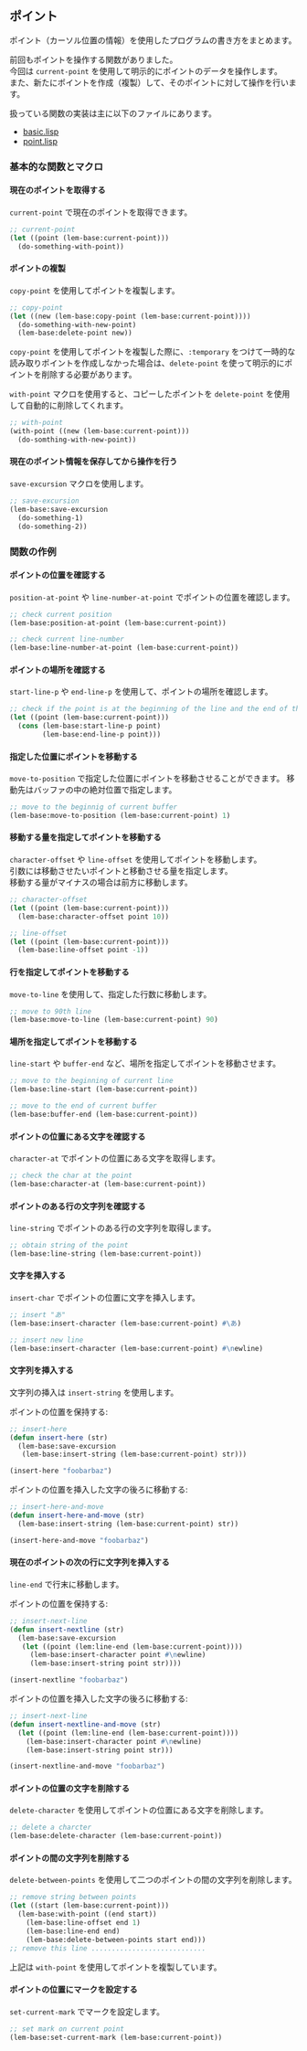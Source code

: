 <!-- (lem-lisp-mode:lisp-mode)
-->

## ポイント

ポイント（カーソル位置の情報）を使用したプログラムの書き方をまとめます。  

前回もポイントを操作する関数がありました。  
今回は `current-point` を使用して明示的にポイントのデータを操作します。  
また、新たにポイントを作成（複製）して、そのポイントに対して操作を行います。

扱っている関数の実装は主に以下のファイルにあります。

- [basic.lisp](https://github.com/cxxxr/lem/blob/master/lib/base/basic.lisp)
- [point.lisp](https://github.com/cxxxr/lem/blob/master/lib/base/point.lisp)

### 基本的な関数とマクロ

#### 現在のポイントを取得する

`current-point` で現在のポイントを取得できます。

````lisp
;; current-point
(let ((point (lem-base:current-point)))
  (do-something-with-point))
````

#### ポイントの複製

`copy-point` を使用してポイントを複製します。

````lisp
;; copy-point
(let ((new (lem-base:copy-point (lem-base:current-point))))
  (do-something-with-new-point)
  (lem-base:delete-point new))
````

`copy-point` を使用してポイントを複製した際に、`:temporary` をつけて一時的な読み取りポイントを作成しなかった場合は、`delete-point` を使って明示的にポイントを削除する必要があります。

`with-point` マクロを使用すると、コピーしたポイントを `delete-point` を使用して自動的に削除してくれます。

````lisp
;; with-point
(with-point ((new (lem-base:current-point)))
  (do-somthing-with-new-point))
````

#### 現在のポイント情報を保存してから操作を行う

`save-excursion` マクロを使用します。

````lisp
;; save-excursion
(lem-base:save-excursion
  (do-something-1)
  (do-something-2))
````

### 関数の作例

#### ポイントの位置を確認する

`position-at-point` や `line-number-at-point` でポイントの位置を確認します。

````lisp
;; check current position
(lem-base:position-at-point (lem-base:current-point))

;; check current line-number
(lem-base:line-number-at-point (lem-base:current-point))
````

#### ポイントの場所を確認する

`start-line-p` や `end-line-p` を使用して、ポイントの場所を確認します。

````lisp
;; check if the point is at the beginning of the line and the end of the line
(let ((point (lem-base:current-point)))
  (cons (lem-base:start-line-p point)
        (lem-base:end-line-p point)))
````

#### 指定した位置にポイントを移動する

`move-to-position` で指定した位置にポイントを移動させることができます。
移動先はバッファの中の絶対位置で指定します。

````lisp
;; move to the beginnig of current buffer
(lem-base:move-to-position (lem-base:current-point) 1)
````

#### 移動する量を指定してポイントを移動する

`character-offset` や `line-offset` を使用してポイントを移動します。  
引数には移動させたいポイントと移動させる量を指定します。  
移動する量がマイナスの場合は前方に移動します。

````lisp
;; character-offset
(let ((point (lem-base:current-point)))
  (lem-base:character-offset point 10))

;; line-offset
(let ((point (lem-base:current-point)))
  (lem-base:line-offset point -1))
````

#### 行を指定してポイントを移動する

`move-to-line` を使用して、指定した行数に移動します。

````lisp
;; move to 90th line
(lem-base:move-to-line (lem-base:current-point) 90)
````

#### 場所を指定してポイントを移動する

`line-start` や `buffer-end` など、場所を指定してポイントを移動させます。

````lisp
;; move to the beginning of current line
(lem-base:line-start (lem-base:current-point))

;; move to the end of current buffer
(lem-base:buffer-end (lem-base:current-point))
````

#### ポイントの位置にある文字を確認する

`character-at` でポイントの位置にある文字を取得します。

````lisp
;; check the char at the point
(lem-base:character-at (lem-base:current-point))
````

#### ポイントのある行の文字列を確認する

`line-string` でポイントのある行の文字列を取得します。

````lisp
;; obtain string of the point
(lem-base:line-string (lem-base:current-point))
````

#### 文字を挿入する

`insert-char` でポイントの位置に文字を挿入します。

````lisp
;; insert "あ"
(lem-base:insert-character (lem-base:current-point) #\あ)

;; insert new line
(lem-base:insert-character (lem-base:current-point) #\newline)
````

#### 文字列を挿入する

文字列の挿入は `insert-string` を使用します。

ポイントの位置を保持する:
````lisp
;; insert-here
(defun insert-here (str)
  (lem-base:save-excursion
   (lem-base:insert-string (lem-base:current-point) str)))

(insert-here "foobarbaz")
````

ポイントの位置を挿入した文字の後ろに移動する:
````lisp
;; insert-here-and-move
(defun insert-here-and-move (str)
  (lem-base:insert-string (lem-base:current-point) str)) 

(insert-here-and-move "foobarbaz")
````

#### 現在のポイントの次の行に文字列を挿入する

`line-end` で行末に移動します。

ポイントの位置を保持する:
````lisp
;; insert-next-line
(defun insert-nextline (str)
  (lem-base:save-excursion
   (let ((point (lem:line-end (lem-base:current-point))))
     (lem-base:insert-character point #\newline)
     (lem-base:insert-string point str))))

(insert-nextline "foobarbaz")
````

ポイントの位置を挿入した文字の後ろに移動する:
````lisp
;; insert-next-line
(defun insert-nextline-and-move (str)
  (let ((point (lem:line-end (lem-base:current-point))))
    (lem-base:insert-character point #\newline)
    (lem-base:insert-string point str)))

(insert-nextline-and-move "foobarbaz")
````

#### ポイントの位置の文字を削除する

`delete-character` を使用してポイントの位置にある文字を削除します。

````lisp
;; delete a charcter
(lem-base:delete-character (lem-base:current-point))
````

#### ポイントの間の文字列を削除する

`delete-between-points` を使用して二つのポイントの間の文字列を削除します。

````lisp
;; remove string between points
(let ((start (lem-base:current-point)))
  (lem-base:with-point ((end start))
    (lem-base:line-offset end 1)
    (lem-base:line-end end)
    (lem-base:delete-between-points start end)))
;; remove this line ............................
````

上記は `with-point` を使用してポイントを複製しています。

#### ポイントの位置にマークを設定する

`set-current-mark` でマークを設定します。

````lisp
;; set mark on current point
(lem-base:set-current-mark (lem-base:current-point))
````